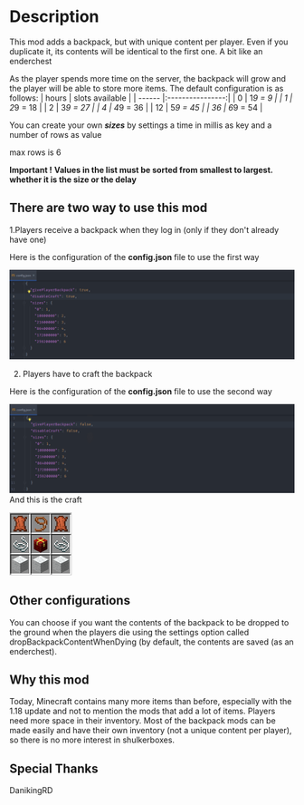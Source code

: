 # Description
This mod adds a backpack, but with unique content per player. Even if you duplicate it, its contents will be identical to the first one. A bit like an enderchest

As the player spends more time on the server, the backpack will grow and the player will be able to store more items. The default configuration is as follows:
| hours  | slots available                       |
| ------ |:----------------:| 
|    0   | 1*9 = 9          |
|    1   | 2*9 = 18         |
|    2   | 3*9 = 27         |
|    4   | 4*9 = 36         |
|   12   | 5*9 = 45         |
|   36   | 6*9 = 54         |

You can create your own ***sizes*** by settings a time in millis as key and a number of rows as value

max rows is 6


**Important !**
**Values in the list must be sorted from smallest to largest. whether it is the size or the delay**


## There are two way to use this mod
1.Players receive a backpack when they log in (only if they don't already have one)

Here is the configuration of the **config.json** file to use the first way

![Alt text](https://github.com/AmibeSkyfy16/EnderBackpack/blob/1.18.2/images/config_first_way.png)

2. Players have to craft the backpack

  Here is the configuration of the **config.json** file to use the second way

![Alt text](https://github.com/AmibeSkyfy16/EnderBackpack/blob/1.18.2/images/config_second_way.png?raw=true)
And this is the craft

![Alt text](https://github.com/AmibeSkyfy16/EnderBackpack/blob/1.18.2/images/craft.png?raw=true)


## Other configurations
You can choose if you want the contents of the backpack to be dropped to the ground when the players die using the settings option called dropBackpackContentWhenDying (by default, the contents are saved (as an enderchest). 

## Why this mod
Today, Minecraft contains many more items than before, especially with the 1.18 update and not to mention the mods that add a lot of items. Players need more space in their inventory. Most of the backpack mods can be made easily and have their own inventory (not a unique content per player), so there is no more interest in shulkerboxes.

## Special Thanks
DanikingRD
